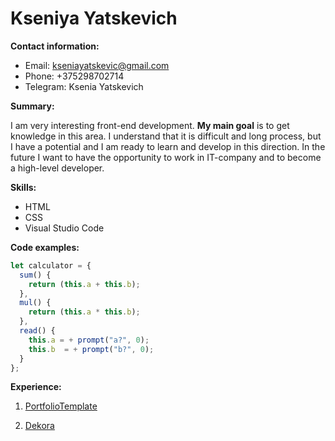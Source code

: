 # Kseniya Yatskevich

**Contact information:**
* Email: kseniayatskevic@gmail.com
* Phone: +375298702714
* Telegram: Ksenia Yatskevich

**Summary:**

I am very interesting front-end development. **My main goal** is to get knowledge in this area. I understand that it is difficult and long process, but I have a potential and I am ready to learn and develop in this direction.  In the future I  want to have the opportunity to work in IT-company and  to become a high-level developer.

**Skills:**

* HTML
* CSS
* Visual Studio Code

**Code examples:**

```javascript
let calculator = {
  sum() {
    return (this.a + this.b);
  },
  mul() {
    return (this.a * this.b);
  },
  read() {
    this.a = + prompt("a?", 0);
    this.b  = + prompt("b?", 0);
  }
};
```

**Experience:**

1. [PortfolioTemplate](https://github.com/KseniyaYatskevich/PortfolioTemplate)

2. [Dekora](https://github.com/KseniyaYatskevich/Dekora)
